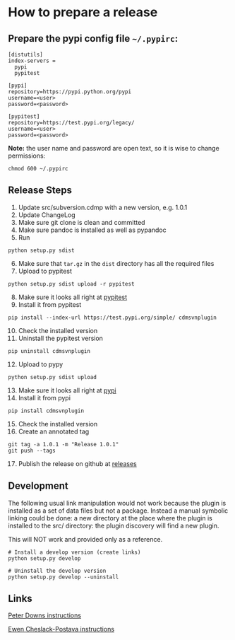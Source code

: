 # How to prepare a release

## Prepare the pypi config file `~/.pypirc`:

```
[distutils]
index-servers =
  pypi
  pypitest

[pypi]
repository=https://pypi.python.org/pypi
username=<user>
password=<password>

[pypitest]
repository=https://test.pypi.org/legacy/
username=<user>
password=<password>
```
**Note:** the user name and password are open text, so it is wise to change permissions:

```
chmod 600 ~/.pypirc
```

## Release Steps

1. Update src/subversion.cdmp with a new version, e.g. 1.0.1
2. Update ChangeLog
3. Make sure git clone is clean and committed
4. Make sure pandoc is installed as well as pypandoc
5. Run
```shell
python setup.py sdist
```
6. Make sure that `tar.gz` in the `dist` directory has all the required files
7. Upload to pypitest
```shell
python setup.py sdist upload -r pypitest
```
8. Make sure it looks all right at [pypitest](https://testpypi.python.org/pypi)
9. Install it from pypitest
```shell
pip install --index-url https://test.pypi.org/simple/ cdmsvnplugin
```
10. Check the installed version
11. Uninstall the pypitest version
```shell
pip uninstall cdmsvnplugin
```
12. Upload to pypy
```shell
python setup.py sdist upload
```
13. Make sure it looks all right at [pypi](https://pypi.python.org/pypi)
14. Install it from pypi
```shell
pip install cdmsvnplugin
```
15. Check the installed version
16. Create an annotated tag
```shell
git tag -a 1.0.1 -m "Release 1.0.1"
git push --tags
```
17. Publish the release on github at [releases](https://github.com/SergeySatskiy/cdm-svn-plugin/releases)


## Development

The following usual link manipulation would not work because the plugin is installed as a set of data
files but not a package. Instead a manual symbolic linking could be done: a new directory at the place where
the plugin is installed to the src/ directory: the plugin discovery will find a new plugin.

This will NOT work and provided only as a reference.
```shell
# Install a develop version (create links)
python setup.py develop

# Uninstall the develop version
python setup.py develop --uninstall
```

## Links

[Peter Downs instructions](http://peterdowns.com/posts/first-time-with-pypi.html)

[Ewen Cheslack-Postava instructions](https://ewencp.org/blog/a-brief-introduction-to-packaging-python/)
